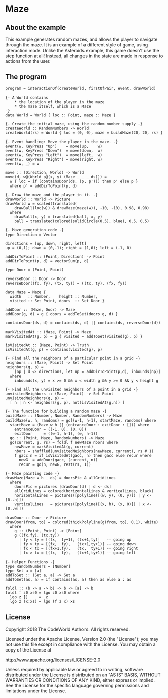 Maze
====

About the example
-----------------

This example generates random mazes, and allows the player to navigate
through the maze.  It is an example of a different style of game, using
interaction mode.  Unlike the Asteroids example, this game doesn't use
the step function at all!  Instead, all changes in the state are made
in response to actions from the user.

The program
-----------

    program = interactionOf(createWorld, firstOfPair, event, drawWorld)

    {- A World contains
        * the location of the player in the maze
        * the maze itself, which is a Maze
    -}
    data World = World { loc :: Point, maze :: Maze }

    {- Create the initial maze, using the random number supply -}
    createWorld :: RandomNumbers -> World
    createWorld(rs) = World { loc = (0, 0), maze = buildMaze(20, 20, rs) }

    {- Event handling: Move the player in the maze. -}
    event(w, KeyPress "Up")    = move(up,    w)
    event(w, KeyPress "Down")  = move(down,  w)
    event(w, KeyPress "Left")  = move(left,  w)
    event(w, KeyPress "Right") = move(right, w)
    event(w, _) = w

    move :: (Direction, World) -> World
    move(d, w@(World p@(x, y) (Maze _ _ _ ds))) =
      w { loc = if (containsDoor(ds, (p, p'))) then p' else p }
      where p' = addDirToPoint(p, d)

    {- Draw the maze and the player in it. -}
    drawWorld :: World -> Picture
    drawWorld w = scaled(translated(
        drawBall(loc(w)) & drawMaze(maze(w)), -10, -10), 0.98, 0.98)
      where
        drawBall(x, y) = translated(ball, x, y)
        ball = translated(colored(solidCircle(0.5), blue), 0.5, 0.5)

    {- Maze generation code -}
    type Direction = Vector

    directions = [up, down, right, left]
    up = (0,1); down = (0,-1); right = (1,0); left = (-1, 0)

    addDirToPoint :: (Point, Direction) -> Point
    addDirToPoint(p, d) = vectorSum(p, d)

    type Door = (Point, Point)

    reverseDoor :: Door -> Door
    reverseDoor((fx, fy), (tx, ty)) = ((tx, ty), (fx, fy))

    data Maze = Maze {
      width   :: Number,    height :: Number,
      visited :: Set Point, doors  :: Set Door }

    addDoor :: (Maze, Door) -> Maze
    addDoor(g, d) = g { doors = addToSet(doors g, d) }

    containsDoor(ds, d) = contains(ds, d) || contains(ds, reverseDoor(d))

    markVisitedAt :: (Maze, Point) -> Maze
    markVisitedAt(g, p) = g { visited = addToSet(visited(g), p) }

    isVisitedAt :: (Maze, Point) -> Truth
    isVisitedAt(g, p) = contains(visited(g), p)

    {- Find all the neighbors of a particular point in a grid -}
    neighbors :: (Maze, Point) -> Set Point
    neighbors(g, p) =
        [np | d <- directions, let np = addDirToPoint(p,d), inbounds(np)]
      where
        inbounds(x, y) = x >= 0 && x < width g && y >= 0 && y < height g

    {- Find all the unvisited neighbors of a point in a grid -}
    unvisitedNeighbors :: (Maze, Point) -> Set Point
    unvisitedNeighbors(g, p) =
      [ n | n <- neighbors(g, p), not(isVisitedAt(g,n)) ]

    {- The function for building a random maze -}
    buildMaze :: (Number, Number, RandomNumbers) -> Maze
    buildMaze(w, h, randoms) = go((w-1, h-1), startMaze, randoms) where
      startMaze = (Maze w h [] (entranceDoor : exitDoor : [])) where
        entranceDoor = ((-1, 0), (0, 0))
        exitDoor     = ((w-1, h-1), (w, h-1))
      go :: (Point, Maze, RandomNumbers) -> Maze
      go(current, g, rs) = foldl f newMaze nbors where
        newMaze = markVisitedAt(g, current)
        nbors = shuffled(unvisitedNeighbors(newMaze, current), rs # 1)
        f gacc n = if isVisitedAt(gacc, n) then gacc else recur where
          newG  = addDoor(gacc, (current, n))
          recur = go(n, newG, rest(rs, 1))

    {- Maze painting code -}
    drawMaze(Maze w h _ ds) = doorsPic & allGridLines
      where
        doorsPic = pictures [drawDoor(d) | d <- ds]
        allGridLines = colored(horizontalLines & verticalLines, black)
        horizontalLines = pictures([polyline([(w, y), (0, y)]) | y <- [0..h]])
        verticalLines   = pictures([polyline([(x, h), (x, 0)]) | x <- [0..w]])

    drawDoor :: Door -> Picture
    drawDoor(from, to) = colored(thickPolyline(g(from, to), 0.1), white)
      where
        g :: (Point, Point) -> [Point]
        g ((fx,fy), (tx,ty))
          | fy < ty = [(fx,  fy+1), (tx+1,ty)]   -- going up
          | fy > ty = [(fx,  fy),   (tx+1,ty+1)] -- going down
          | fx < tx = [(fx+1,fy),   (tx,  ty+1)] -- going right
          | fx > tx = [(fx,  fy),   (tx+1,ty+1)] -- going left

    {- Helper Functions -}
    type RandomNumbers = [Number]
    type Set a = [a]
    addToSet :: (Set a, a) -> Set a
    addToSet(as, a) = if contains(as, a) then as else a : as

    foldl :: (b -> a -> b) -> b -> [a] -> b
    foldl f z0 xs0 = lgo z0 xs0 where
      lgo z []     =  z
      lgo z (x:xs) = lgo (f z x) xs

License
-------

Copyright 2018 The CodeWorld Authors. All rights reserved.

Licensed under the Apache License, Version 2.0 (the "License");
you may not use this file except in compliance with the License.
You may obtain a copy of the License at

  http://www.apache.org/licenses/LICENSE-2.0

Unless required by applicable law or agreed to in writing, software
distributed under the License is distributed on an "AS IS" BASIS,
WITHOUT WARRANTIES OR CONDITIONS OF ANY KIND, either express or implied.
See the License for the specific language governing permissions and
limitations under the License.
